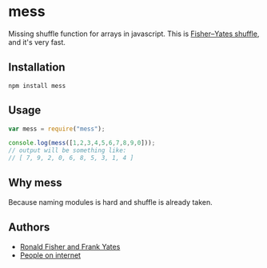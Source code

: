 mess
====

Missing shuffle function for arrays in javascript.
This is [Fisher–Yates shuffle](https://en.wikipedia.org/wiki/Fisher%E2%80%93Yates_shuffle), and it's very fast.

## Installation

```
npm install mess
```

## Usage

```javascript
var mess = require("mess");

console.log(mess([1,2,3,4,5,6,7,8,9,0]));
// output will be something like:
// [ 7, 9, 2, 0, 6, 8, 5, 3, 1, 4 ]
```

## Why mess

Because naming modules is hard and shuffle is already taken.

## Authors

* [Ronald Fisher and Frank Yates](https://en.wikipedia.org/wiki/Fisher%E2%80%93Yates_shuffle)
* [People on internet](http://stackoverflow.com/questions/6274339/how-can-i-shuffle-an-array-in-javascript#6274398)
